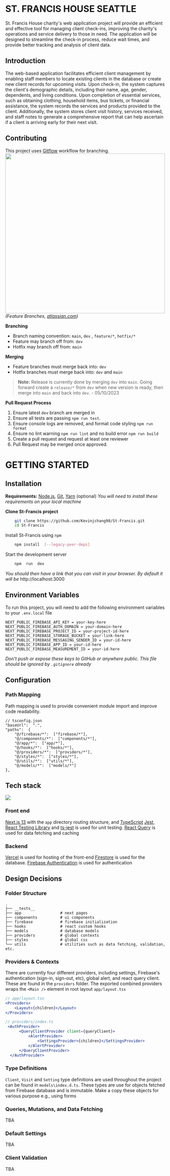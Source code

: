 # ST. FRANCIS HOUSE SEATTLE

St. Francis House charity's web application project will provide an efficient and effective tool for managing client check-ins, improving the charity's operations and service delivery to those in need. The application will be designed to streamline the check-in process, reduce wait times, and provide better tracking and analysis of client data.

## Introduction
The web-based application facilitates efficient client management by enabling staff members to locate existing clients in the database or create new client records for upcoming visits. Upon check-in, the system captures the client's demographic details, including their name, age, gender, dependents, and living conditions. Upon completion of essential services, such as obtaining clothing, household items, bus tickets, or financial assistance, the system records the services and products provided to the client. Additionally, the system stores client visit history, services received, and staff notes to generate a comprehensive report that can help ascertain if a client is arriving early for their next visit.

## Contributing
This project uses [Gitflow](https://www.atlassian.com/git/tutorials/comparing-workflows/gitflow-workflow)  workflow for branching.
<img src="https://wac-cdn.atlassian.com/dam/jcr:34c86360-8dea-4be4-92f7-6597d4d5bfae" width="500"/>
*(Feature Branches, [atlassian.com](https://www.atlassian.com/git/tutorials/comparing-workflows/gitflow-workflow))*

**Branching**
- Branch naming convention: `main`, `dev` , `feature/*`, `hotfix/*`
- Feature may branch off from:  `dev`
- Hotfix may branch off from: `main`

**Merging**
- Feature branches must merge back into:  `dev`
- Hotfix branches must merge back into: `dev` and `main`

> **Note:**
> Release is currently done by merging `dev` into `main`. Going forward create a `release/*` from `dev` when new version is ready, then merge into `main` and back into `dev`.  - 05/10/2023

**Pull Request Process**
1. Ensure latest  `dev`  branch are merged in 
2. Ensure all tests are passing `npm run test`.
3. Ensure console logs are removed, and format code styling  `npm run format`
4. Ensure no lint warning `npm run lint` and no build error `npm run build`
5. Create a pull request and request at least one reviewer
7. Pull Request may be merged once approved.

# GETTING STARTED

## Installation
**Requirements:** [Node.js](https://nodejs.org/en/), [Git](https://git-scm.com/), [Yarn](https://yarnpkg.com/) (optional)
*You will need to install these requirements on your local machine*

**Clone St-Francis project**
```bash
	git clone https://github.com/Kevinjchang98/St-Francis.git
	cd St-Francis
```
Install St-Francis using `npm`
```bash
	npm install  [--legacy-peer-deps]
```
Start the development server
```bash
	npm  run  dev
```
*You should then have a link that you can visit in your browser. 
By default it will be* http://localhost:3000

## Environment Variables
To run this project, you will need to add the following environment variables to your `.env.local` file

    NEXT_PUBLIC_FIREBASE_API_KEY = your-key-here
    NEXT_PUBLIC_FIREBASE_AUTH_DOMAIN = your-domain-here
    NEXT_PUBLIC_FIREBASE_PROJECT_ID = your-project-id-here
    NEXT_PUBLIC_FIREBASE_STORAGE_BUCKET = your-link-here
    NEXT_PUBLIC_FIREBASE_MESSAGING_SENDER_ID = your-id-here
    NEXT_PUBLIC_FIREBASE_APP_ID = your-id-here
    NEXT_PUBLIC_FIREBASE_MEASUREMENT_ID = your-id-here
    
*Don't push or expose these keys to GitHub or anywhere public. This file should be ignored by `.gitignore` already*

## Configuration
### Path Mapping

Path mapping is used to provide convenient module import and improve code readability.

	// tsconfig.json
    "baseUrl":  ".",
    "paths":  {    
	    "@/firebase/*":  ["firebase/*"],
	    "@/components/*":  ["components/*"],  
	    "@/app/*":  ["app/*"],
	    "@/hooks/*":  ["hooks/*"],
	    "@/providers/*":  ["providers/*"],
	    "@/styles/*":  ["styles/*"],
	    "@/utils/*":  ["utils/*"],
	    "@/models/*":  ["models/*"]
    },

## Tech stack

<a href="https://github.com/Kevinjchang98/St-Francis">
	<img src="https://skillicons.dev/icons?i=ts,next,jest,firebase,vercel" />
</a>

### Front end

[Next.js 13](https://nextjs.org/) with the `app` directory routing structure, and [TypeScript](https://www.typescriptlang.org/)
[Jest](https://jestjs.io/), [React Testing Library](https://testing-library.com/docs/react-testing-library/intro/) and [ts-jest](https://kulshekhar.github.io/ts-jest/) is used for unit testing.
[React Query](https://tanstack.com/query/v3/) is used for data fetching and caching

### Backend

[Vercel](https://vercel.com/) is used for hosting of the front-end
[Firestore](https://cloud.google.com/firestore) is used for the database. 
[Firebase Authentication](https://firebase.google.com/products/auth) is used for authentication

## Design Decisions

### Folder Structure

    .
    ├── __tests__
    ├── app					# next pages
    ├── components			# ui components
    ├── firebase			# firebase initialization
    ├── hooks				# react custom hooks
    ├── models				# database models
    ├── providers			# global contexts
    ├── styles				# global css
    └── utils				# utilities such as data fetching, validation, etc.

### Providers & Contexts

There are currently four different providers, including settings, Firebase's authentication (sign-in, sign-out, etc), global alert, and react query client. These are found in the `providers` folder. The exported combined providers wraps the `<Main />` element in root layout `app/layout.tsx`
```jsx
// app/layout.tsx
<Providers>
	<Layout>{children}</Layout>
</Providers>
```
```jsx
// providers/index.ts
 <AuthProvider>
      <QueryClientProvider client={queryClient}>
          <AlertProvider>
              <SettingsProvider>{children}</SettingsProvider>
          </AlertProvider>
      </QueryClientProvider>
  </AuthProvider>
```
### Type Definitions

`Client`, `Visit` and `Setting` type definitions are used throughout the project can be found in `models\index.d.ts`. These types are use for objects fetched from Firebase database and is immutable. Make a copy these objects for various purpose e.g., using forms  

### Queries, Mutations, and Data Fetching

TBA

### Default Settings

TBA

### Client Validation

TBA